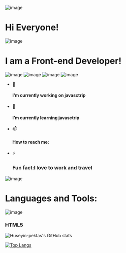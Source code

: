   ![image](https://camo.githubusercontent.com/8e51b9591bedfccc9e5a5d3f106ef81018b8ff8941af57a5abb8b46366e75e1a/68747470733a2f2f7777772e656d6f6a69616c6c2e636f6d2f696d616765732f36302f74656c656772616d2f31663931642e676966)
 <h1>Hi Everyone! </h1>



 ![image](https://camo.githubusercontent.com/8e51b9591bedfccc9e5a5d3f106ef81018b8ff8941af57a5abb8b46366e75e1a/68747470733a2f2f7777772e656d6f6a69616c6c2e636f6d2f696d616765732f36302f74656c656772616d2f31663931642e676966) <h1> I am a Front-end Developer! </h1>
 ![image](https://camo.githubusercontent.com/afd3139a285295c960e8cab5f69d684aaf3831c631e218ae4483a29cd450f7d0/68747470733a2f2f75706c6f61642e77696b696d656469612e6f72672f77696b6970656469612f636f6d6d6f6e732f362f36312f48544d4c355f6c6f676f5f616e645f776f72646d61726b2e737667)
 ![image](https://camo.githubusercontent.com/8e51b9591bedfccc9e5a5d3f106ef81018b8ff8941af57a5abb8b46366e75e1a/68747470733a2f2f7777772e656d6f6a69616c6c2e636f6d2f696d616765732f36302f74656c656772616d2f31663931642e676966)
 ![image](https://camo.githubusercontent.com/8e51b9591bedfccc9e5a5d3f106ef81018b8ff8941af57a5abb8b46366e75e1a/68747470733a2f2f7777772e656d6f6a69616c6c2e636f6d2f696d616765732f36302f74656c656772616d2f31663931642e676966)
 ![image](https://camo.githubusercontent.com/8e51b9591bedfccc9e5a5d3f106ef81018b8ff8941af57a5abb8b46366e75e1a/68747470733a2f2f7777772e656d6f6a69616c6c2e636f6d2f696d616765732f36302f74656c656772616d2f31663931642e676966)


- 🔭  <h4> I’m currently working on javasctrip</h4>
- 🌱  <h4> I’m currently learning javasctrip</h4>
- 📫 <h4>How to reach me:<a href="pektashuseyin72@gmail.com"></a></h4> 
- ⚡  <h3>Fun fact:I love to work and travel</h3>

![image](https://camo.githubusercontent.com/0b18a88610d111a97b991f2da1caecfca019746192cf8d330e7e25e6bc24491b/68747470733a2f2f7777772e656d6f6a69616c6c2e636f6d2f696d616765732f36302f74656c656772616d2f31663563322e676966)
<h1>Languages and Tools:</h1> 

![image](https://camo.githubusercontent.com/74daecca274c1ad3f7de7e4a6247c121cdd0bb63f6b6e8784e28fdea2b2ba55d/68747470733a2f2f7777772e656d6f6a69616c6c2e636f6d2f696d616765732f36302f74656c656772616d2f31663434392e676966)<h3>HTML5</h3>






![Huseyin-pektas's GitHub stats](https://github-readme-stats.vercel.app/api?username=Huseyin-pektas&show_icons=true&theme=radical)



[![Top Langs](https://github-readme-stats.vercel.app/api/top-langs/?username=Huseyin-pektas&layout=compact)](https://github.com/Huseyin-pektas/github-readme-stats)
